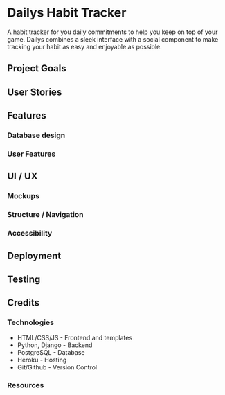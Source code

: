 # Dailys Habit Tracker

A habit tracker for you daily commitments to help you keep on top of your game.
Dailys combines a sleek interface with a social component to make tracking your habit as easy and enjoyable as possible.

## Project Goals

## User Stories

## Features 

### Database design

### User Features

## UI / UX

### Mockups

### Structure / Navigation

### Accessibility

## Deployment

## Testing

## Credits

### Technologies 

- HTML/CSS/JS - Frontend and templates
- Python, Django - Backend 
- PostgreSQL - Database
- Heroku - Hosting
- Git/Github - Version Control

### Resources 